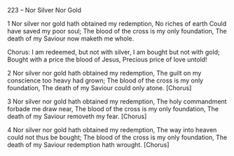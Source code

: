 223 – Nor Silver Nor Gold


1
Nor silver nor gold hath obtained my redemption,
No riches of earth Could have saved my poor soul;
The blood of the cross is my only foundation,
The death of my Saviour now maketh me whole.

Chorus:
I am redeemed, but not with silver,
I am bought but not with gold;
Bought with a price the blood of Jesus,
Precious price of love untold!

2
Nor silver nor gold hath obtained my redemption,
The guilt on my conscience too heavy had grown;
The blood of the cross is my only foundation,
The death of my Saviour could only atone.  [Chorus]

3
Nor silver nor gold hath obtained my redemption,
The holy commandment forbade me draw near,
The blood of the cross is my only foundation,
The death of my Saviour removeth my fear.  [Chorus]

4
Nor silver nor gold hath obtained my redemption,
The way into heaven could not thus be bought;
The blood of the cross is my only foundation,
The death of my Saviour redemption hath wrought.  [Chorus]
